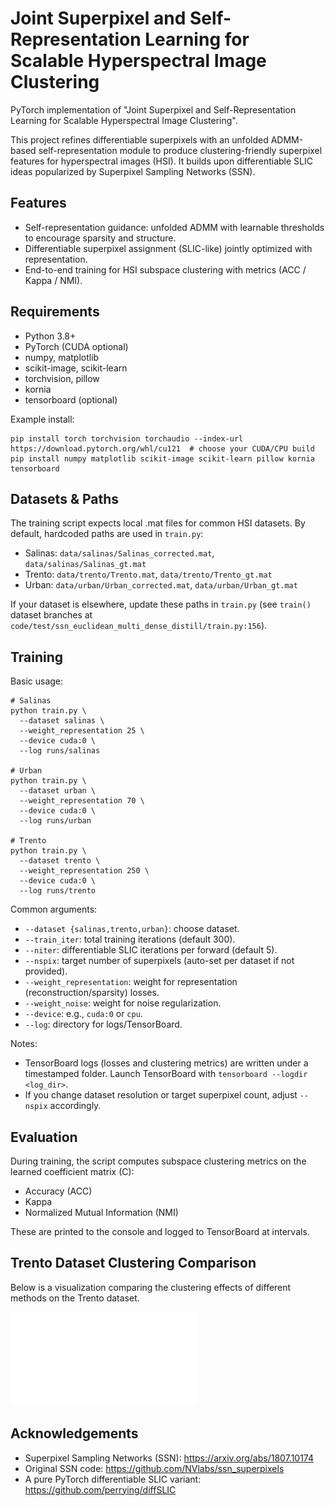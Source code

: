 # Joint Superpixel and Self-Representation Learning for Scalable Hyperspectral Image Clustering

PyTorch implementation of "Joint Superpixel and Self-Representation Learning for Scalable Hyperspectral Image Clustering".

This project refines differentiable superpixels with an unfolded ADMM-based self-representation module to produce clustering-friendly superpixel features for hyperspectral images (HSI). It builds upon differentiable SLIC ideas popularized by Superpixel Sampling Networks (SSN).

## Features
- Self-representation guidance: unfolded ADMM with learnable thresholds to encourage sparsity and structure.
- Differentiable superpixel assignment (SLIC-like) jointly optimized with representation.
- End-to-end training for HSI subspace clustering with metrics (ACC / Kappa / NMI).

## Requirements
- Python 3.8+
- PyTorch (CUDA optional)
- numpy, matplotlib
- scikit-image, scikit-learn
- torchvision, pillow
- kornia
- tensorboard (optional)

Example install:
```
pip install torch torchvision torchaudio --index-url https://download.pytorch.org/whl/cu121  # choose your CUDA/CPU build
pip install numpy matplotlib scikit-image scikit-learn pillow kornia tensorboard
```

## Datasets & Paths
The training script expects local .mat files for common HSI datasets. By default, hardcoded paths are used in `train.py`:

- Salinas: `data/salinas/Salinas_corrected.mat`, `data/salinas/Salinas_gt.mat`
- Trento: `data/trento/Trento.mat`, `data/trento/Trento_gt.mat`
- Urban: `data/urban/Urban_corrected.mat`, `data/urban/Urban_gt.mat`

If your dataset is elsewhere, update these paths in `train.py` (see `train()` dataset branches at `code/test/ssn_euclidean_multi_dense_distill/train.py:156`).

## Training
Basic usage:
```
# Salinas
python train.py \
  --dataset salinas \
  --weight_representation 25 \
  --device cuda:0 \
  --log runs/salinas

# Urban
python train.py \
  --dataset urban \
  --weight_representation 70 \
  --device cuda:0 \
  --log runs/urban

# Trento
python train.py \
  --dataset trento \
  --weight_representation 250 \
  --device cuda:0 \
  --log runs/trento
```

Common arguments:
- `--dataset {salinas,trento,urban}`: choose dataset.
- `--train_iter`: total training iterations (default 300).
- `--niter`: differentiable SLIC iterations per forward (default 5).
- `--nspix`: target number of superpixels (auto-set per dataset if not provided).
- `--weight_representation`: weight for representation (reconstruction/sparsity) losses.
- `--weight_noise`: weight for noise regularization.
- `--device`: e.g., `cuda:0` or `cpu`.
- `--log`: directory for logs/TensorBoard.

Notes:
- TensorBoard logs (losses and clustering metrics) are written under a timestamped folder. Launch TensorBoard with `tensorboard --logdir <log_dir>`.
- If you change dataset resolution or target superpixel count, adjust `--nspix` accordingly.

## Evaluation
During training, the script computes subspace clustering metrics on the learned coefficient matrix (C):
- Accuracy (ACC)
- Kappa
- Normalized Mutual Information (NMI)

These are printed to the console and logged to TensorBoard at intervals.

## Trento Dataset Clustering Comparison
Below is a visualization comparing the clustering effects of different methods on the Trento dataset.

![The clustering result of different methods on Trento dataset. (a) False color, (b) Ground truth, (c) K-means, (d) FCM, (e) FINCH, (f) DEKM, (g) SpectralNet, (h) IDEC, (i) MADL, (j) NCSC, (k) Ours](Trento.pdf)

## Acknowledgements
- Superpixel Sampling Networks (SSN): https://arxiv.org/abs/1807.10174
- Original SSN code: https://github.com/NVlabs/ssn_superpixels
- A pure PyTorch differentiable SLIC variant: https://github.com/perrying/diffSLIC
